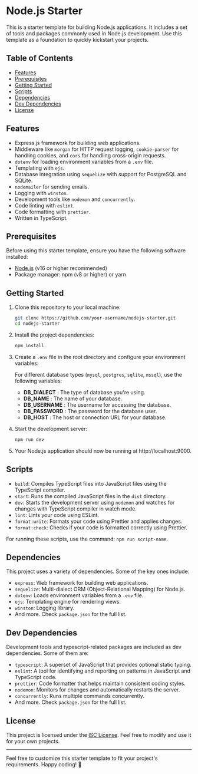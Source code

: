 # Node.js Starter

This is a starter template for building Node.js applications. It includes a set of tools and packages commonly used in Node.js development. Use this template as a foundation to quickly kickstart your projects.

## Table of Contents

- [Features](#features)
- [Prerequisites](#prerequisites)
- [Getting Started](#getting-started)
- [Scripts](#scripts)
- [Dependencies](#dependencies)
- [Dev Dependencies](#dev-dependencies)
- [License](#license)

## Features

- Express.js framework for building web applications.
- Middleware like `morgan` for HTTP request logging, `cookie-parser` for handling cookies, and `cors` for handling cross-origin requests.
- `dotenv` for loading environment variables from a `.env` file.
- Templating with `ejs`.
- Database integration using `sequelize` with support for PostgreSQL and SQLite.
- `nodemailer` for sending emails.
- Logging with `winston`.
- Development tools like `nodemon` and `concurrently`.
- Code linting with `eslint`.
- Code formatting with `prettier`.
- Written in TypeScript.

## Prerequisites

Before using this starter template, ensure you have the following software installed:

- [Node.js](https://nodejs.org/) (v16 or higher recommended)
- Package manager: npm (v8 or higher) or yarn

## Getting Started

1. Clone this repository to your local machine:

   ```bash
   git clone https://github.com/your-username/nodejs-starter.git
   cd nodejs-starter
   ```

2. Install the project dependencies:

   ```bash
   npm install
   ```

3. Create a `.env` file in the root directory and configure your environment variables:

    For different database types (`mysql`, `postgres`, `sqlite`, `mssql`), use the following variables:

    - **DB_DIALECT** : The type of database you're using.
    - **DB_NAME** : The name of your database.
    - **DB_USERNAME** : The username for accessing the database.
    - **DB_PASSWORD** : The password for the database user.
    - **DB_HOST** : The host or connection URL for your database.

4. Start the development server:

   ```bash
   npm run dev
   ```

5. Your Node.js application should now be running at http://localhost:9000.

## Scripts

- `build`: Compiles TypeScript files into JavaScript files using the TypeScript compiler.
- `start`: Runs the compiled JavaScript files in the `dist` directory.
- `dev`: Starts the development server using `nodemon` and watches for changes with TypeScript compiler in watch mode.
- `lint`: Lints your code using ESLint.
- `format:write`: Formats your code using Prettier and applies changes.
- `format:check`: Checks if your code is formatted correctly using Prettier.

For running these scripts, use the command: `npm run script-name`.

## Dependencies

This project uses a variety of dependencies. Some of the key ones include:

- `express`: Web framework for building web applications.
- `sequelize`: Multi-dialect ORM (Object-Relational Mapping) for Node.js.
- `dotenv`: Loads environment variables from a `.env` file.
- `ejs`: Templating engine for rendering views.
- `winston`: Logging library.
- And more. Check `package.json` for the full list.

## Dev Dependencies

Development tools and typescript-related packages are included as dev dependencies. Some of them are:

- `typescript`: A superset of JavaScript that provides optional static typing.
- `eslint`: A tool for identifying and reporting on patterns in JavaScript and TypeScript code.
- `prettier`: Code formatter that helps maintain consistent coding styles.
- `nodemon`: Monitors for changes and automatically restarts the server.
- `concurrently`: Runs multiple commands concurrently.
- And more. Check `package.json` for the full list.

## License

This project is licensed under the [ISC License](LICENSE). Feel free to modify and use it for your own projects.

---

Feel free to customize this starter template to fit your project's requirements. Happy coding! 🚀
